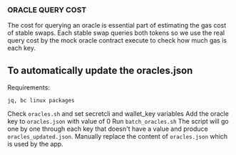 ### ORACLE QUERY COST ###
The cost for querying an oracle is essential part of estimating the gas cost of stable swaps.
Each stable swap queries both tokens so we use the real query cost by the mock oracle contract execute to check how much gas is each key.

## To automatically update the oracles.json ##
Requirements:
```
jq, bc linux packages
```
Check `oracles.sh` and set secretcli and wallet_key variables
Add the oracle key to `oracles.json` with value of 0
Run `batch_oracles.sh`
The script will go one by one through each key that doesn't have a value and produce `oracles_updated.json`.
Manually replace the content of `oracles.json` which is used by the app.
